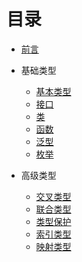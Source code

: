 # 目录

- [前言](README.md)

- 基础类型

  - [基本类型](posts/basic-types/basic-types.md)
  - [接口](posts/basic-types/interfaces.md)
  - [类](posts/basic-types/classes.md)
  - [函数](posts/basic-types/functions.md)
  - [泛型](posts/basic-types/generics.md)
  - [枚举](posts/basic-types/enums.md)

- 高级类型

  - [交叉类型](posts/advanced-types/intersection-types.md)
  - [联合类型](posts/advanced-types/union-types.md)
  - [类型保护](posts/advanced-types/type-guards.md)
  - [索引类型](posts/advanced-types/index-types.md)
  - [映射类型](posts/advanced-types/mapped-types.md)
